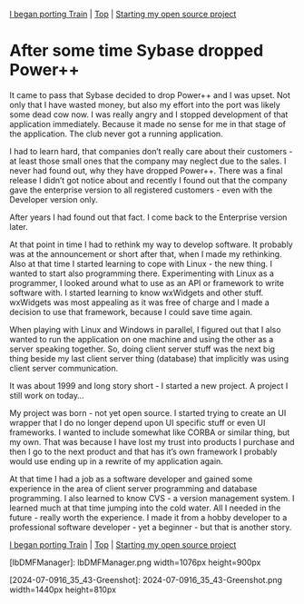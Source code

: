 [I began porting Train](11.html) | [Top](index.html) | [Starting my open source project](13.html)

# After some time Sybase dropped Power++ #

It came to pass that Sybase decided to drop Power++ and I was upset. Not only that I have wasted money, but also my effort into the port was likely some dead cow now. I was really angry and I stopped development of that application immediately. Because it made no sense for me in that stage of the application. The club never got a running application. 

I had to learn hard, that companies don’t really care about their customers - at least those small ones that the company may neglect due to the sales. I never had found out, why they have dropped Power++. There was a final release I didn’t got notice about and recently I found out that the company gave the enterprise version to all registered customers - even with the Developer version only.

After years I had found out that fact. I come back to the Enterprise version later.

At that point in time I had to rethink my way to develop software. It probably was at the announcement or short after that, when I made my rethinking. Also at that time I started learning to cope with Linux - the new thing. I wanted to start also programming there. Experimenting with Linux as a programmer, I looked around what to use as an API or framework to write software with. I started learning to know wxWidgets and other stuff. wxWidgets was most appealing as it was free of charge and I made a decision to use that framework, because I could save time again.

When playing with Linux and Windows in parallel, I figured out that I also wanted to run the application on one machine and using the other as a server speaking together. So, doing client server stuff was the next big thing beside my last client server thing (database) that implicitly was using client server communication.

It was about 1999 and long story short - I started a new project. A project I still work on today…

My project was born - not yet open source. I started trying to create an UI wrapper that I do no longer depend upon UI specific stuff or even UI frameworks. I wanted to include somewhat like CORBA or similar thing, but my own. That was because I have lost my trust into products I purchase and then I go to the next product and that has it’s own framework I probably would use ending up in a rewrite of my application again.

At that time I had a job as a software developer and gained some experience in the area of client server programming and database programming. I also learned to know CVS - a version management system. I learned much at that time jumping into the cold water. All I needed in the future - really worth the experience. I made it from a hobby developer to a professional software developer - yet a beginner - but that is another story.



[I began porting Train](11.html) | [Top](index.html) | [Starting my open source project](13.html)





[PastedGraphic]: PastedGraphic.png

[Dateiver]: Dateiver.png

[TVBuild]: TVBuild.png

[Bildschirmfoto2024-10-20um105545]: Bildschirmfoto2024-10-20um105545.png

[Bildschirmfoto2024-10-20um111447]: Bildschirmfoto2024-10-20um111447.png

[Bildschirmfoto2024-10-20um112431]: Bildschirmfoto2024-10-20um112431.png

[Bildschirmfoto2024-10-20um112746]: Bildschirmfoto2024-10-20um112746.png

[Bildschirmfoto2024-10-20um114925]: Bildschirmfoto2024-10-20um114925.png

[Bildschirmfoto2024-10-20um115956]: Bildschirmfoto2024-10-20um115956.png

[lbDMFManager]: lbDMFManager.png width=1076px height=900px

[2024-07-0916_35_43-Greenshot]: 2024-07-0916_35_43-Greenshot.png width=1440px height=810px

